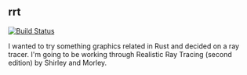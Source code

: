 ## rrt

[![Build Status](https://travis-ci.org/mfs/rrt.svg)](https://travis-ci.org/mfs/rrt)

I wanted to try something graphics related in Rust and decided on a ray tracer.
I'm going to be working through Realistic Ray Tracing (second edition) by
Shirley and Morley.
